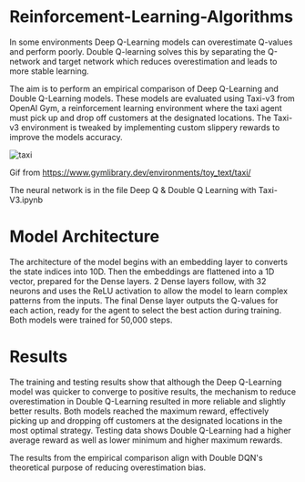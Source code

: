 # Reinforcement-Learning-Algorithms
In some environments Deep Q-Learning models can overestimate Q-values and perform poorly. Double Q-learning solves this by separating the Q-network and target network which reduces overestimation and leads to more stable learning.

The aim is to perform an empirical comparison of Deep Q-Learning and Double Q-Learning models. These models are evaluated using Taxi-v3 from OpenAI Gym, a reinforcement learning environment where the taxi agent must pick up and drop off customers at the designated locations. The Taxi-v3 environment is tweaked by implementing custom slippery rewards to improve the models accuracy.

![taxi](https://github.com/user-attachments/assets/b149b215-d2e5-478a-ad8b-4697287ed35c)

Gif from https://www.gymlibrary.dev/environments/toy_text/taxi/


The neural network is in the file Deep Q & Double Q Learning with Taxi-V3.ipynb
# Model Architecture

The architecture of the model begins with an embedding layer to converts the state indices into 10D. Then the embeddings are flattened into a 1D vector, prepared for the Dense layers. 2 Dense layers follow, with 32 neurons and uses the ReLU activation to allow the model to learn complex patterns from the inputs. The final Dense layer outputs the Q-values for each action, ready for the agent to select the best action during training. Both models were trained for 50,000 steps.

# Results
The training and testing results show that although the Deep Q-Learning model was quicker to converge to positive results, the mechanism to reduce overestimation in Double Q-Learning resulted in more reliable and slightly better results. Both models reached the maximum reward, effectively picking up and dropping off customers at the designated locations in the most optimal strategy.
Testing data shows Double Q-Learning had a higher average reward as well as lower minimum and higher maximum rewards.

The results from the empirical comparison align with Double DQN's theoretical purpose of reducing overestimation bias.
